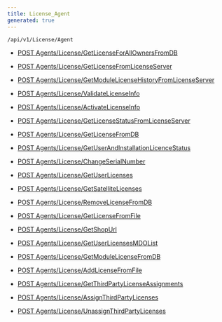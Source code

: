 ```yaml
---
title: License_Agent
generated: true
---
```


```http
/api/v1/License/Agent
```




* [POST Agents/License/GetLicenseForAllOwnersFromDB](v1LicenseAgent_GetLicenseForAllOwnersFromDB.md)

* [POST Agents/License/GetLicenseFromLicenseServer](v1LicenseAgent_GetLicenseFromLicenseServer.md)

* [POST Agents/License/GetModuleLicenseHistoryFromLicenseServer](v1LicenseAgent_GetModuleLicenseHistoryFromLicenseServer.md)

* [POST Agents/License/ValidateLicenseInfo](v1LicenseAgent_ValidateLicenseInfo.md)

* [POST Agents/License/ActivateLicenseInfo](v1LicenseAgent_ActivateLicenseInfo.md)

* [POST Agents/License/GetLicenseStatusFromLicenseServer](v1LicenseAgent_GetLicenseStatusFromLicenseServer.md)

* [POST Agents/License/GetLicenseFromDB](v1LicenseAgent_GetLicenseFromDB.md)

* [POST Agents/License/GetUserAndInstallationLicenceStatus](v1LicenseAgent_GetUserAndInstallationLicenceStatus.md)

* [POST Agents/License/ChangeSerialNumber](v1LicenseAgent_ChangeSerialNumber.md)

* [POST Agents/License/GetUserLicenses](v1LicenseAgent_GetUserLicenses.md)

* [POST Agents/License/GetSatelliteLicenses](v1LicenseAgent_GetSatelliteLicenses.md)

* [POST Agents/License/RemoveLicenseFromDB](v1LicenseAgent_RemoveLicenseFromDB.md)

* [POST Agents/License/GetLicenseFromFile](v1LicenseAgent_GetLicenseFromFile.md)

* [POST Agents/License/GetShopUrl](v1LicenseAgent_GetShopUrl.md)

* [POST Agents/License/GetUserLicensesMDOList](v1LicenseAgent_GetUserLicensesMDOList.md)

* [POST Agents/License/GetModuleLicenseFromDB](v1LicenseAgent_GetModuleLicenseFromDB.md)

* [POST Agents/License/AddLicenseFromFile](v1LicenseAgent_AddLicenseFromFile.md)

* [POST Agents/License/GetThirdPartyLicenseAssignments](v1LicenseAgent_GetThirdPartyLicenseAssignments.md)

* [POST Agents/License/AssignThirdPartyLicenses](v1LicenseAgent_AssignThirdPartyLicenses.md)

* [POST Agents/License/UnassignThirdPartyLicenses](v1LicenseAgent_UnassignThirdPartyLicenses.md)